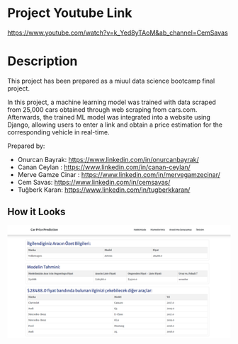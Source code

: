 # Project Youtube Link

https://www.youtube.com/watch?v=k_Yed8yTAoM&ab_channel=CemSavas


# Description

This project has been prepared as a miuul data science bootcamp final project.

In this project, a machine learning model was trained with data scraped from 25,000 cars obtained through web scraping from cars.com. Afterwards, the trained ML model was integrated into a website using Django, allowing users to enter a link and obtain a price estimation for the corresponding vehicle in real-time.

Prepared by:

* Onurcan Bayrak: https://www.linkedin.com/in/onurcanbayrak/
* Canan Ceylan : https://www.linkedin.com/in/canan-ceylan/
* Merve Gamze Cinar : https://www.linkedin.com/in/mervegamzecinar/
* Cem Savas: https://www.linkedin.com/in/cemsavas/
* Tuğberk Karan: https://www.linkedin.com/in/tugberkkaran/

## How it Looks

![homepage](pic.png)